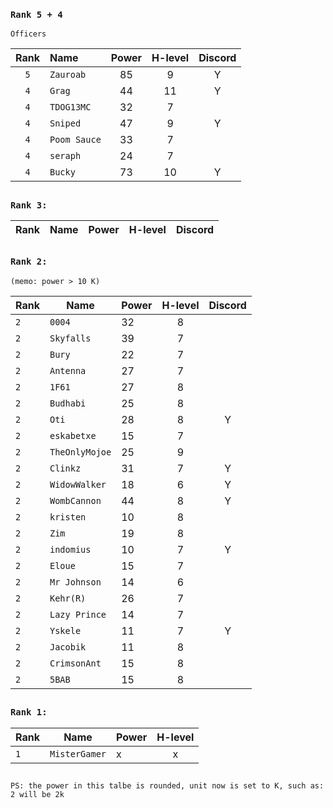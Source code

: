 ### `Rank 5 + 4`

```
Officers
```
| Rank  | Name | Power | H-level | Discord |
| :-------------: | :------------- | :-------------: |:-------------: |:-------------: |
| `5`  | `Zauroab`    |  85 | 9 | Y|
| `4`  | `Grag`       |  44 | 11| Y|
| `4`  | `TDOG13MC`   |  32 | 7 |
| `4`  | `Sniped`     | 47  | 9 | Y|
| `4`  | `Poom Sauce` | 33  | 7 |
| `4`  | `seraph`     |  24 | 7 |
| `4`  | `Bucky`      |  73 | 10| Y|


##
### `Rank 3:`
| Rank  | Name | Power | H-level | Discord |
| ------------- | ------------- | ------------- |:-------------: |:-------------: |


## 
### `Rank 2:` 
```
(memo: power > 10 K)
```
| Rank  | Name | Power | H-level | Discord |
| ------------- | ------------- | ------------- |:-------------: |:-------------: |
| `2`  | `0004`        | 32  | 8|
| `2`  | `Skyfalls`    | 39  | 7|
| `2`  | `Bury`        | 22  | 7|
| `2`  | `Antenna`     | 27  | 7|
| `2`  | `1F61`        | 27  | 8|
| `2`  | `Budhabi`     | 25  | 8|
| `2`  | `Oti`         | 28  | 8| Y|
| `2`  | `eskabetxe`   | 15  | 7|
| `2`  | `TheOnlyMojoe`| 25  | 9|
| `2`  | `Clinkz`      | 31  | 7| Y|
| `2`  | `WidowWalker` | 18  | 6| Y|
| `2`  | `WombCannon`  | 44  | 8| Y|
| `2`  | `kristen`     | 10  | 8|
| `2`  | `Zim`         | 19  | 8|
| `2`  | `indomius`    | 10  | 7| Y|
| `2`  | `Eloue`       | 15  | 7|
| `2`  | `Mr Johnson`  | 14  | 6|
| `2`  | `Kehr(R)`     | 26  | 7|
| `2`  | `Lazy Prince` | 14  | 7|
| `2`  | `Yskele`      | 11  | 7| Y|
| `2`  | `Jacobik`     | 11  | 8|
| `2`  | `CrimsonAnt`  | 15  | 8|
| `2`  | `5BAB`        | 15  | 8|







## 
### `Rank 1:`
| Rank  | Name | Power | H-level |
| ------------- | ------------- | ------------- |:-------------: |
| `1`  | `MisterGamer`  | x  | x|  Y|

## 

`PS: the power in this talbe is rounded, unit now is set to K, such as: 2 will be 2k`
